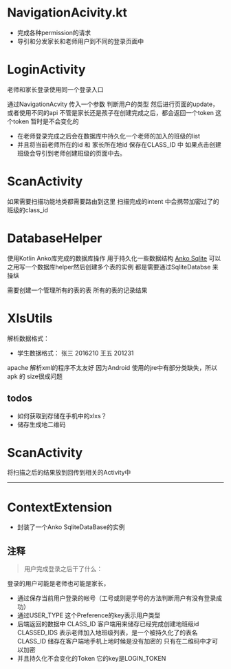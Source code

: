 # NavigationAcivity.kt
- 完成各种permission的请求
- 导引和分发家长和老师用户到不同的登录页面中

# LoginActivity 
老师和家长登录使用同一个登录入口 

通过NavigationAcvity 传入一个参数 判断用户的类型 然后进行页面的update， 或者使用不同的api
不管是家长还是孩子在创建完成之后，都会返回一个token 这个token 暂时是不会变化的

- 在老师登录完成之后会在数据库中持久化一个老师的加入的班级的list
- 并且将当前老师所在的id 和 家长所在地id 保存在CLASS_ID	中
如果点击创建班级会导引到老师创建班级的页面中去。

 # ScanActivity
 如果需要扫描功能地类都需要路由到这里
 扫描完成的intent 中会携带加密过了的班级的class_id

# DatabaseHelper 
使用Kotlin Anko库完成的数据库操作 用于持久化一些数据结构
[Anko Sqlite](https://github.com/Kotlin/anko/wiki/Anko-SQLite#accessing-database)
可以之用写一个数据库helper然后创建多个表的实例
都是需要通过SqliteDatabse 来操纵

需要创建一个管理所有的表的表
所有的表的记录结果

# XlsUtils
解析数据格式：
- 学生数据格式：
张三 2016210
王五 201231

apache 解析xml的程序不太友好 因为Android 使用的jre中有部分类缺失，所以apk 的 size很成问题


## todos
- 如何获取到存储在手机中的xlxs？
- 储存生成地二维码



# ScanActivity
将扫描之后的结果放到回传到相关的Activity中
***
# ContextExtension
- 封装了一个Anko SqliteDataBase的实例


## 注释

> 用户完成登录之后干了什么：

登录的用户可能是老师也可能是家长，

- 通过保存当前用户登录的帐号（工号或则是学号的方法判断用户有没有登录成功）
- 通过USER_TYPE 这个Preference的key表示用户类型
- 后端返回的数据中 CLASS_ID 客户端用来储存已经完成创建地班级id  CLASSED_IDS 表示老师加入地班级列表，是一个被持久化了的表名
CLASS_ID   储存在客户端地手机上地时候是没有加密的 只有在二维码中才可以加密
- 并且持久化不会变化的Token 它的key是LOGIN_TOKEN    

